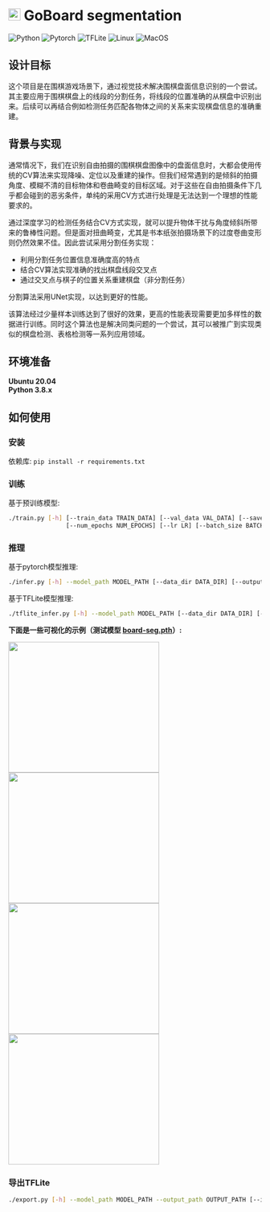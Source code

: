 # <img src="./board.png" width="24" /> GoBoard segmentation
![Python](https://img.shields.io/badge/-Python-blue?style=flat-square&logo=python&logoColor=white)
![Pytorch](https://img.shields.io/badge/-Pytorch-orange?style=flat-square&logo=Pytorch&logoColor=white)
![TFLite](https://img.shields.io/badge/-TFLite-yellow?style=flat-square&logo=tensorflow&logoColor=white)
![Linux](https://img.shields.io/badge/-Linux-orange?style=flat-square&logo=linux&logoColor=white)
![MacOS](https://img.shields.io/badge/-MacOS-black?style=flat-square&logo=apple&logoColor=white)

## 设计目标

这个项目是在围棋游戏场景下，通过视觉技术解决围棋盘面信息识别的一个尝试。其主要应用于围棋棋盘上的线段的分割任务，将线段的位置准确的从棋盘中识别出来。后续可以再结合例如检测任务匹配各物体之间的关系来实现棋盘信息的准确重建。

## 背景与实现

通常情况下，我们在识别自由拍摄的围棋棋盘图像中的盘面信息时，大都会使用传统的CV算法来实现降噪、定位以及重建的操作。但我们经常遇到的是倾斜的拍摄角度、模糊不清的目标物体和卷曲畸变的目标区域。对于这些在自由拍摄条件下几乎都会碰到的恶劣条件，单纯的采用CV方式进行处理是无法达到一个理想的性能要求的。

通过深度学习的检测任务结合CV方式实现，就可以提升物体干扰与角度倾斜所带来的鲁棒性问题。但是面对扭曲畸变，尤其是书本纸张拍摄场景下的过度卷曲变形则仍然效果不佳。因此尝试采用分割任务实现：

- 利用分割任务位置信息准确度高的特点
- 结合CV算法实现准确的找出棋盘线段交叉点
- 通过交叉点与棋子的位置关系重建棋盘（非分割任务）

分割算法采用UNet实现，以达到更好的性能。

该算法经过少量样本训练达到了很好的效果，更高的性能表现需要更加多样性的数据进行训练。同时这个算法也是解决同类问题的一个尝试，其可以被推广到实现类似的棋盘检测、表格检测等一系列应用领域。

## 环境准备
**Ubuntu 20.04**  
**Python 3.8.x**  

## 如何使用
### 安装 
依赖库: 
```pip install -r requirements.txt```

### 训练
基于预训练模型:
```bash
./train.py [-h] [--train_data TRAIN_DATA] [--val_data VAL_DATA] [--save_path SAVE_PATH] [--pretrained_path PRETRAINED_PATH]
                [--num_epochs NUM_EPOCHS] [--lr LR] [--batch_size BATCH_SIZE] [--imgsz IMGSZ]
```

### 推理 
基于pytorch模型推理:
```bash
./infer.py [-h] --model_path MODEL_PATH [--data_dir DATA_DIR] [--output_dir OUTPUT_DIR] [--imgsz IMGSZ]
```

基于TFLite模型推理:
```bash
./tflite_infer.py [-h] --model_path MODEL_PATH [--data_dir DATA_DIR] [--output_dir OUTPUT_DIR] [--imgsz IMGSZ]
```

**下面是一些可视化的示例（测试模型 [board-seg.pth](https://github.com/Noirewinter/goboard-segmentation/releases/download/v0.1.0/board-seg.pth)）:**
<p align="left">
    <img src="./images/outputs/intersections_IMG_0661.JPG" width="300" height="260" />
    <img src="./images/outputs/intersections_IMG_0789.JPG" width="300" height="260" />
    <img src="./images/outputs/intersections_IMG_0676.JPG" width="300" height="260" />
    <img src="./images/outputs/intersections_IMG_0684.JPG" width="300" height="260" />
</p>

### 导出TFLite
```bash
./export.py [-h] --model_path MODEL_PATH --output_path OUTPUT_PATH [--imgsz IMGSZ]
```